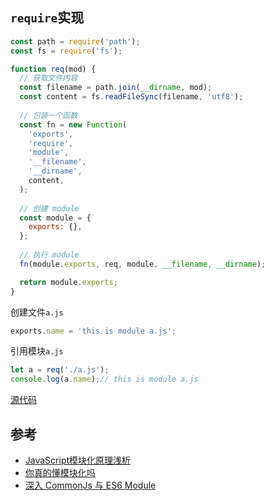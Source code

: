 ## `require`实现
```js
const path = require('path');
const fs = require('fs');

function req(mod) {
  // 获取文件内容
  const filename = path.join(__dirname, mod);
  const content = fs.readFileSync(filename, 'utf8');
  
  // 包装一个函数
  const fn = new Function(
    'exports',
    'require',
    'module',
    '__filename',
    '__dirname',
    content,
  );
  
  // 创建 module
  const module = {
    exports: {},
  };
  
  // 执行 module
  fn(module.exports, req, module, __filename, __dirname);

  return module.exports;
}

```

创建文件`a.js`

```js
exports.name = 'this is module a.js';
```
引用模块`a.js`
```js
let a = req('./a.js');
console.log(a.name);// this is module a.js
```

[源代码](https://github.com/shuch/blog/blob/master/module/commonjs/require/customer_require.js)

## 参考
* [JavaScript模块化原理浅析](https://juejin.im/post/5c1083186fb9a049ec6aed5e)
* [你真的懂模块化吗](https://juejin.im/post/5b67c342e51d45172832123d)
* [深入 CommonJs 与 ES6 Module](https://segmentfault.com/a/1190000017878394)
